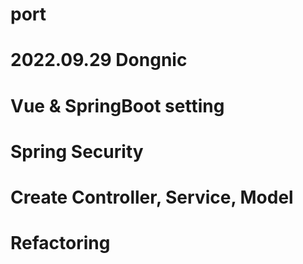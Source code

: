 # port

# 2022.09.29 Dongnic
# Vue & SpringBoot setting
# Spring Security
# Create Controller, Service, Model

# Refactoring 